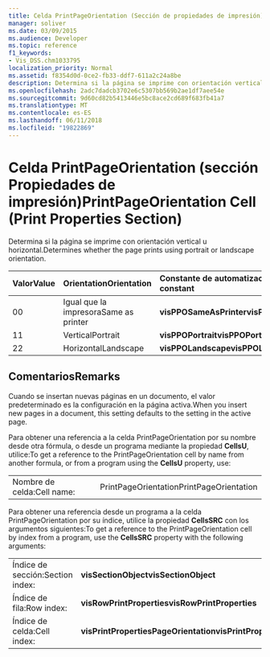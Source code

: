 ```yaml
---
title: Celda PrintPageOrientation (Sección de propiedades de impresión)
manager: soliver
ms.date: 03/09/2015
ms.audience: Developer
ms.topic: reference
f1_keywords:
- Vis_DSS.chm1033795
localization_priority: Normal
ms.assetid: f8354d0d-0ce2-fb33-ddf7-611a2c24a8be
description: Determina si la página se imprime con orientación vertical u horizontal.
ms.openlocfilehash: 2adc7dadcb3702e6c5307bb569b2ae1df7aee54e
ms.sourcegitcommit: 9d60cd82b5413446e5bc8ace2cd689f683fb41a7
ms.translationtype: MT
ms.contentlocale: es-ES
ms.lasthandoff: 06/11/2018
ms.locfileid: "19822869"
---
```

# <a name="printpageorientation-cell-print-properties-section"></a><span data-ttu-id="6f11f-103">Celda PrintPageOrientation (sección Propiedades de impresión)</span><span class="sxs-lookup"><span data-stu-id="6f11f-103">PrintPageOrientation Cell (Print Properties Section)</span></span>

<span data-ttu-id="6f11f-104">Determina si la página se imprime con orientación vertical u horizontal.</span><span class="sxs-lookup"><span data-stu-id="6f11f-104">Determines whether the page prints using portrait or landscape orientation.</span></span>
  
|<span data-ttu-id="6f11f-105">**Valor**</span><span class="sxs-lookup"><span data-stu-id="6f11f-105">**Value**</span></span>|<span data-ttu-id="6f11f-106">**Orientation**</span><span class="sxs-lookup"><span data-stu-id="6f11f-106">**Orientation**</span></span>|<span data-ttu-id="6f11f-107">**Constante de automatización**</span><span class="sxs-lookup"><span data-stu-id="6f11f-107">**Automation constant**</span></span>|
|:-----|:-----|:-----|
| <span data-ttu-id="6f11f-108">0</span><span class="sxs-lookup"><span data-stu-id="6f11f-108">0</span></span>  <br/> | <span data-ttu-id="6f11f-109">Igual que la impresora</span><span class="sxs-lookup"><span data-stu-id="6f11f-109">Same as printer</span></span>  <br/> |<span data-ttu-id="6f11f-110">**visPPOSameAsPrinter**</span><span class="sxs-lookup"><span data-stu-id="6f11f-110">**visPPOSameAsPrinter**</span></span> <br/> |
| <span data-ttu-id="6f11f-111">1</span><span class="sxs-lookup"><span data-stu-id="6f11f-111">1</span></span>  <br/> | <span data-ttu-id="6f11f-112">Vertical</span><span class="sxs-lookup"><span data-stu-id="6f11f-112">Portrait</span></span>  <br/> |<span data-ttu-id="6f11f-113">**visPPOPortrait**</span><span class="sxs-lookup"><span data-stu-id="6f11f-113">**visPPOPortrait**</span></span> <br/> |
|<span data-ttu-id="6f11f-114">2</span><span class="sxs-lookup"><span data-stu-id="6f11f-114">2</span></span>  <br/> |<span data-ttu-id="6f11f-115">Horizontal</span><span class="sxs-lookup"><span data-stu-id="6f11f-115">Landscape</span></span>  <br/> |<span data-ttu-id="6f11f-116">**visPPOLandscape**</span><span class="sxs-lookup"><span data-stu-id="6f11f-116">**visPPOLandscape**</span></span> <br/> |
   
## <a name="remarks"></a><span data-ttu-id="6f11f-117">Comentarios</span><span class="sxs-lookup"><span data-stu-id="6f11f-117">Remarks</span></span>

<span data-ttu-id="6f11f-118">Cuando se insertan nuevas páginas en un documento, el valor predeterminado es la configuración en la página activa.</span><span class="sxs-lookup"><span data-stu-id="6f11f-118">When you insert new pages in a document, this setting defaults to the setting in the active page.</span></span>
  
<span data-ttu-id="6f11f-119">Para obtener una referencia a la celda PrintPageOrientation por su nombre desde otra fórmula, o desde un programa mediante la propiedad **CellsU**, utilice:</span><span class="sxs-lookup"><span data-stu-id="6f11f-119">To get a reference to the PrintPageOrientation cell by name from another formula, or from a program using the **CellsU** property, use:</span></span> 
  
|||
|:-----|:-----|
| <span data-ttu-id="6f11f-120">Nombre de celda:</span><span class="sxs-lookup"><span data-stu-id="6f11f-120">Cell name:</span></span>  <br/> | <span data-ttu-id="6f11f-121">PrintPageOrientation</span><span class="sxs-lookup"><span data-stu-id="6f11f-121">PrintPageOrientation</span></span>  <br/> |
   
<span data-ttu-id="6f11f-122">Para obtener una referencia desde un programa a la celda PrintPageOrientation por su índice, utilice la propiedad **CellsSRC** con los argumentos siguientes:</span><span class="sxs-lookup"><span data-stu-id="6f11f-122">To get a reference to the PrintPageOrientation cell by index from a program, use the **CellsSRC** property with the following arguments:</span></span> 
  
|||
|:-----|:-----|
| <span data-ttu-id="6f11f-123">Índice de sección:</span><span class="sxs-lookup"><span data-stu-id="6f11f-123">Section index:</span></span>  <br/> |<span data-ttu-id="6f11f-124">**visSectionObject**</span><span class="sxs-lookup"><span data-stu-id="6f11f-124">**visSectionObject**</span></span> <br/> |
| <span data-ttu-id="6f11f-125">Índice de fila:</span><span class="sxs-lookup"><span data-stu-id="6f11f-125">Row index:</span></span>  <br/> |<span data-ttu-id="6f11f-126">**visRowPrintProperties**</span><span class="sxs-lookup"><span data-stu-id="6f11f-126">**visRowPrintProperties**</span></span> <br/> |
| <span data-ttu-id="6f11f-127">Índice de celda:</span><span class="sxs-lookup"><span data-stu-id="6f11f-127">Cell index:</span></span>  <br/> |<span data-ttu-id="6f11f-128">**visPrintPropertiesPageOrientation**</span><span class="sxs-lookup"><span data-stu-id="6f11f-128">**visPrintPropertiesPageOrientation**</span></span> <br/> |
   

